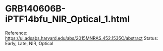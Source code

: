 # GRB140606B-iPTF14bfu_NIR_Optical_1.html

Reference: https://ui.adsabs.harvard.edu/abs/2015MNRAS.452.1535C/abstract
Status: Early, Late, NIR, Optical